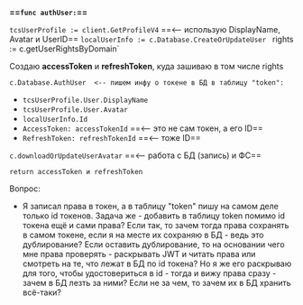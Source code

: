 
**==`func authUser:`==**

`tcsUserProfile := client.GetProfileV4` ==<-- использую DisplayName, Avatar и UserID==
`localUserInfo := c.Database.CreateOrUpdateUser`
`
`rights := c.getUserRightsByDomain`

Создаю **accessToken** и **refreshToken**, куда зашиваю в том числе rights

`c.Database.AuthUser  <-- пишем инфу о токене в БД в таблицу "token":` 
* `tcsUserProfile.User.DisplayName`
* `tcsUserProfile.User.Avatar`
* `localUserInfo.Id`
* `AccessToken: accessTokenId` ==<-- это не сам токен, а его ID==
* `RefreshToken: refreshTokenId` ==<-- тоже ID==

`c.downloadOrUpdateUserAvatar` ==<-- работа с БД (запись) и ФС==

`return accessToken и refreshToken`


Вопрос:
* Я записал права в токен, а в таблицу "token" пишу на самом деле только id токенов. Задача же - добавить в таблицу token помимо id токена ещё и сами права? Если так, то зачем тогда права сохранять в самом токене, если я на месте их сохраняю в БД - ведь это дублирование? Если оставить дублирование, то на основании чего мне права проверять - раскрывать JWT и читать права или смотреть на те, что лежат в БД по id токена? Но я же его раскрываю для того, чтобы удостовериться в id - тогда и вижу права сразу - зачем в БД лезть за ними? Если не за чем, то зачем их в БД хранить всё-таки?